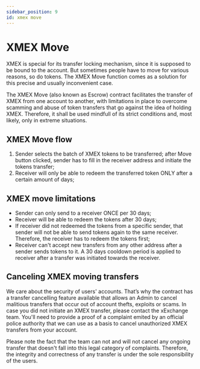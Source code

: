 ```yaml
---
sidebar_position: 9
id: xmex move
---
```


[comment]: # (mx-context-auto)

# XMEX Move 
 
XMEX is special for its transfer locking mechanism, since it is supposed to be bound to the account. But sometimes people have to move for various reasons, so do tokens.
The XMEX Move function comes as a solution for this precise and usually inconvenient case.

The XMEX Move (also known as Escrow) contract facilitates the transfer of XMEX from one account to another, with limitations in place to overcome scamming and abuse of token transfers that go against the idea of holding XMEX.
Therefore, it shall be used mindfull of its strict conditions and, most likely, only in extreme situations.

## XMEX Move flow

 1. Sender selects the batch of XMEX tokens to be transferred; after Move button clicked, sender has to fill in the receiver address and initiate the tokens transfer;
 2. Receiver will only be able to redeem the transferred token ONLY after a certain amount of days;

## XMEX move limitations
 - Sender can only send to a receiver ONCE per 30 days;
 - Receiver will be able to redeem the tokens after 30 days;
 - If receiver did not redeemed the tokens from a specific sender, that sender will not be able to send tokens again to the same receiver. Therefore, the receiver has to redeem the tokens first;
 - Receiver can't accept new transfers from any other address after a sender sends tokens to it. A 30 days cooldown period is applied to receiver after a transfer was initiated towards the receiver.

## Canceling XMEX moving transfers
We care about the security of users' accounts. That’s why the contract has a transfer cancelling feature available that allows an Admin to cancel malitious transfers that occur out of account thefts, exploits or scams.
In case you did not initiate an XMEX transfer, please contact the xExchange team. You'll need to provide a proof of a complaint emited by an official police authority that we can use as a basis to cancel unauthorized XMEX transfers from your account.

Please note the fact that the team can not and will not cancel any ongoing transfer that doesn't fall into this legal category of complaints. Therefore, the integrity and correctness of any transfer is under the sole responsibility of the users.